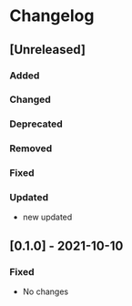 # Changelog

## [Unreleased]

### Added

### Changed

### Deprecated

### Removed

### Fixed

### Updated
- new updated


## [0.1.0] - 2021-10-10

### Fixed
- No changes
